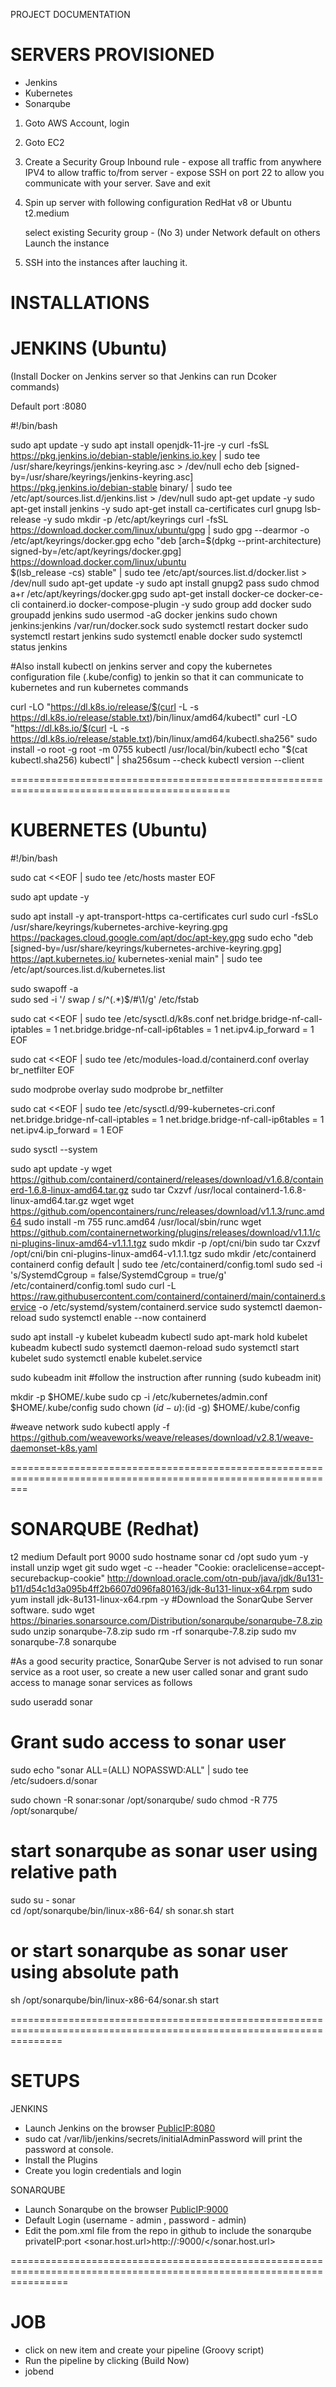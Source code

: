 PROJECT DOCUMENTATION

SERVERS PROVISIONED
===========================================================================
- Jenkins
- Kubernetes
- Sonarqube

1. Goto AWS Account, login
2. Goto EC2
3. Create a Security Group 
	Inbound rule
		- expose all traffic from anywhere IPV4 to allow traffic to/from server
		- expose SSH on port 22 to allow you communicate with your server.
	Save and exit

4. Spin up server with following configuration
	RedHat v8 or Ubuntu
	t2.medium

	select existing Security group - (No 3) under Network
	default on others
	Launch the instance

5. SSH into the instances after lauching it.


INSTALLATIONS
===========================================================================
JENKINS (Ubuntu)
============================================================================================
(Install Docker on Jenkins server so that Jenkins can run Dcoker commands)

Default port :8080


#!/bin/bash

sudo apt update -y
sudo apt install openjdk-11-jre -y
curl -fsSL https://pkg.jenkins.io/debian-stable/jenkins.io.key | sudo tee \
  /usr/share/keyrings/jenkins-keyring.asc > /dev/null
echo deb [signed-by=/usr/share/keyrings/jenkins-keyring.asc] \
  https://pkg.jenkins.io/debian-stable binary/ | sudo tee \
  /etc/apt/sources.list.d/jenkins.list > /dev/null
sudo apt-get update -y
sudo apt-get install jenkins -y
sudo apt-get install ca-certificates curl gnupg lsb-release -y
sudo mkdir -p /etc/apt/keyrings
curl -fsSL https://download.docker.com/linux/ubuntu/gpg | sudo gpg --dearmor -o /etc/apt/keyrings/docker.gpg
echo "deb [arch=$(dpkg --print-architecture) signed-by=/etc/apt/keyrings/docker.gpg] https://download.docker.com/linux/ubuntu \
 $(lsb_release -cs) stable" | sudo tee /etc/apt/sources.list.d/docker.list > /dev/null
sudo apt-get update -y
sudo apt install gnupg2 pass
sudo chmod a+r /etc/apt/keyrings/docker.gpg
sudo apt-get install docker-ce docker-ce-cli containerd.io docker-compose-plugin -y
sudo group add docker
sudo groupadd jenkins
sudo usermod -aG docker jenkins 
sudo chown jenkins:jenkins /var/run/docker.sock
sudo systemctl restart docker
sudo systemctl restart jenkins
sudo systemctl enable docker
sudo systemctl status jenkins


#Also install kubectl on jenkins server and copy the kubernetes configuration file (.kube/config) to jenkin so that it can communicate to kubernetes and run kubernetes commands

curl -LO "https://dl.k8s.io/release/$(curl -L -s https://dl.k8s.io/release/stable.txt)/bin/linux/amd64/kubectl"
curl -LO "https://dl.k8s.io/$(curl -L -s https://dl.k8s.io/release/stable.txt)/bin/linux/amd64/kubectl.sha256"
sudo install -o root -g root -m 0755 kubectl /usr/local/bin/kubectl
echo "$(cat kubectl.sha256)  kubectl" | sha256sum --check
kubectl version --client


============================================================================================

KUBERNETES (Ubuntu)
============================================================================================
#!/bin/bash

sudo cat <<EOF | sudo tee /etc/hosts
<Your privateIP> master
EOF

sudo apt update -y

sudo apt install -y apt-transport-https ca-certificates curl
sudo curl -fsSLo /usr/share/keyrings/kubernetes-archive-keyring.gpg https://packages.cloud.google.com/apt/doc/apt-key.gpg
sudo echo "deb [signed-by=/usr/share/keyrings/kubernetes-archive-keyring.gpg] https://apt.kubernetes.io/ kubernetes-xenial main" | sudo tee /etc/apt/sources.list.d/kubernetes.list

sudo swapoff -a  
sudo sed -i '/ swap / s/^\(.*\)$/#\1/g' /etc/fstab 

sudo cat <<EOF | sudo tee /etc/sysctl.d/k8s.conf
net.bridge.bridge-nf-call-iptables = 1
net.bridge.bridge-nf-call-ip6tables = 1
net.ipv4.ip_forward = 1
EOF


sudo cat <<EOF | sudo tee /etc/modules-load.d/containerd.conf
overlay
br_netfilter
EOF

sudo modprobe overlay
sudo modprobe br_netfilter

sudo cat <<EOF | sudo tee /etc/sysctl.d/99-kubernetes-cri.conf
net.bridge.bridge-nf-call-iptables = 1
net.bridge.bridge-nf-call-ip6tables = 1
net.ipv4.ip_forward = 1
EOF

sudo sysctl --system

sudo apt update -y
wget https://github.com/containerd/containerd/releases/download/v1.6.8/containerd-1.6.8-linux-amd64.tar.gz
sudo tar Cxzvf /usr/local containerd-1.6.8-linux-amd64.tar.gz
wget wget https://github.com/opencontainers/runc/releases/download/v1.1.3/runc.amd64
sudo install -m 755 runc.amd64 /usr/local/sbin/runc
wget https://github.com/containernetworking/plugins/releases/download/v1.1.1/cni-plugins-linux-amd64-v1.1.1.tgz
sudo mkdir -p /opt/cni/bin
sudo tar Cxzvf /opt/cni/bin cni-plugins-linux-amd64-v1.1.1.tgz
sudo mkdir /etc/containerd
containerd config default | sudo tee /etc/containerd/config.toml
sudo sed -i 's/SystemdCgroup \= false/SystemdCgroup \= true/g' /etc/containerd/config.toml
sudo curl -L https://raw.githubusercontent.com/containerd/containerd/main/containerd.service -o /etc/systemd/system/containerd.service
sudo systemctl daemon-reload
sudo systemctl enable --now containerd

sudo apt install -y kubelet kubeadm kubectl
sudo apt-mark hold kubelet kubeadm kubectl
sudo systemctl daemon-reload
sudo systemctl start kubelet
sudo systemctl enable kubelet.service


sudo kubeadm init 
#follow the instruction after running (sudo kubeadm init)

mkdir -p $HOME/.kube
  sudo cp -i /etc/kubernetes/admin.conf $HOME/.kube/config
  sudo chown $(id -u):$(id -g) $HOME/.kube/config

#weave network
sudo kubectl apply -f https://github.com/weaveworks/weave/releases/download/v2.8.1/weave-daemonset-k8s.yaml


===============================================================================================================

SONARQUBE (Redhat)
===============================================================================================================
t2 medium
Default port 9000
sudo hostname sonar
cd /opt
sudo yum -y install unzip wget git
sudo wget -c --header "Cookie: oraclelicense=accept-securebackup-cookie" http://download.oracle.com/otn-pub/java/jdk/8u131-b11/d54c1d3a095b4ff2b6607d096fa80163/jdk-8u131-linux-x64.rpm
sudo yum install jdk-8u131-linux-x64.rpm -y
#Download the SonarQube Server software. 
sudo wget https://binaries.sonarsource.com/Distribution/sonarqube/sonarqube-7.8.zip
sudo unzip sonarqube-7.8.zip
sudo rm -rf sonarqube-7.8.zip
sudo mv sonarqube-7.8 sonarqube


#As a good security practice, SonarQube Server is not advised to run sonar service as a root user, 
so create a new user called sonar and grant sudo access to manage sonar services as follows

sudo useradd sonar

# Grant sudo access to sonar user

sudo echo "sonar ALL=(ALL) NOPASSWD:ALL" | sudo tee /etc/sudoers.d/sonar

sudo chown -R sonar:sonar /opt/sonarqube/
sudo chmod -R 775 /opt/sonarqube/

# start sonarqube as sonar user using relative path
sudo su - sonar  
cd /opt/sonarqube/bin/linux-x86-64/ 
sh sonar.sh start
# or start sonarqube as sonar user using absolute path
sh /opt/sonarqube/bin/linux-x86-64/sonar.sh start 

=====================================================================================================================
 
SETUPS
=======
JENKINS

- Launch Jenkins on the browser <PublicIP:8080>
- sudo cat /var/lib/jenkins/secrets/initialAdminPassword will print the password at console.
- Install the Plugins
- Create you login credentials and login

SONARQUBE

- Launch Sonarqube on the browser <PublicIP:9000>
- Default Login (username - admin , password - admin)
- Edit the pom.xml file from the repo in github to include the sonarqube privateIP:port
	<properties>
		<sonar.host.url>http://<sonarqubeprivateIP>:9000/</sonar.host.url>
	</properties>
	
======================================================================================================================

JOB
=====
- click on new item and create your pipeline (Groovy script)
- Run the pipeline by clicking (Build Now)
- jobend